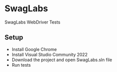 # SwagLabs
SwagLabs WebDriver Tests

## Setup
- Install Google Chrome
- Install Visual Studio Community 2022
- Download the project and open SwagLabs.sln file
- Run tests
